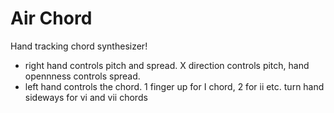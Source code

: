 # Air Chord

Hand tracking chord synthesizer!

- right hand controls pitch and spread. X direction controls pitch, hand opennness controls spread.
- left hand controls the chord. 1 finger up for I chord, 2 for ii etc. turn hand sideways for vi and vii chords
